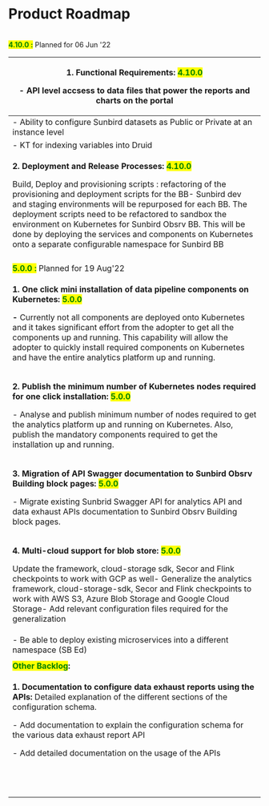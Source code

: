 # Product Roadmap

\
&#x20;      <mark style="color:green;">**4.10.0 :**</mark> Planned for 06 Jun '22

| <p><strong>1. Functional Requirements:  </strong><mark style="color:green;"><strong>4.10.0</strong></mark></p><p><strong>-</strong> API level accsess to data files that power the reports and charts on the portal</p>                                                                                                                                                                                                                                                                                                                                      |
| ------------------------------------------------------------------------------------------------------------------------------------------------------------------------------------------------------------------------------------------------------------------------------------------------------------------------------------------------------------------------------------------------------------------------------------------------------------------------------------------------------------------------------------------------------------ |
| - Ability to configure Sunbird datasets as Public or Private at an instance level                                                                                                                                                                                                                                                                                                                                                                                                                                                                            |
| - KT for indexing variables into Druid                                                                                                                                                                                                                                                                                                                                                                                                                                                                                                                       |
| <p><strong>2. Deployment and Release Processes: </strong><mark style="color:green;"><strong>4.10.0</strong></mark></p><p>Build, Deploy and provisioning scripts : refactoring of the provisioning and deployment scripts for the BB- Sunbird dev and staging environments will be repurposed for each BB. The deployment scripts need to be refactored to sandbox the environment on Kubernetes for Sunbird Obsrv BB. This will be done by deploying the services and components on Kubernetes onto a separate configurable namespace for Sunbird BB<br></p> |
|                                                                                                                                                                                                                                                                                                                                                                                                                                                                                                                                                              |
| <mark style="color:green;">**5.0.0 :**</mark> Planned for 19 Aug'22                                                                                                                                                                                                                                                                                                                                                                                                                                                                                          |
| <p><strong>1. One click mini installation of data pipeline components on Kubernetes:  </strong><mark style="color:green;"><strong>5.0.0</strong></mark></p><p><strong>-</strong> Currently not all components are deployed onto Kubernetes and it takes significant effort from the adopter to get all the components up and running. This capability will allow the adopter to quickly install required components on Kubernetes and have the entire analytics platform up and running.</p>                                                                 |
| <p><strong>2. Publish the minimum number of Kubernetes nodes required for one click installation: </strong><mark style="color:green;"><strong>5.0.0</strong></mark></p><p>- Analyse and publish minimum number of nodes required to get the analytics platform up and running on Kubernetes. Also, publish the mandatory components required to get the installation up and running.</p>                                                                                                                                                                     |
| <p><strong>3. Migration of API Swagger documentation to Sunbird Obsrv Building block pages: </strong><mark style="color:green;"><strong>5.0.0</strong></mark></p><p>- Migrate existing Sunbrid Swagger API for analytics API and data exhaust APIs documentation to Sunbird Obsrv Building block pages.</p>                                                                                                                                                                                                                                                  |
| <p><strong>4. Multi-cloud support for blob store:</strong> <mark style="color:green;"><strong>5.0.0</strong></mark></p><p>Update the framework, cloud-storage sdk, Secor and Flink checkpoints to work with GCP as well- Generalize the analytics framework, cloud-storage-sdk, Secor and Flink checkpoints to work with AWS S3, Azure Blob Storage and Google Cloud Storage- Add relevant configuration files required for the generalization<br></p>                                                                                                       |
| - Be able to deploy existing microservices into a different namespace (SB Ed)                                                                                                                                                                                                                                                                                                                                                                                                                                                                                |
|                                                                                                                                                                                                                                                                                                                                                                                                                                                                                                                                                              |
| <mark style="color:green;">**Other Backlog**</mark>**:**                                                                                                                                                                                                                                                                                                                                                                                                                                                                                                     |
| <p><strong>1. Documentation to configure data exhaust reports using the APIs:</strong> Detailed explanation of the different sections of the configuration schema.</p><p>- Add documentation to explain the configuration schema for the various data exhaust report API</p><p>- Add detailed documentation on the usage of the APIs</p>                                                                                                                                                                                                                     |
| <p><br></p>                                                                                                                                                                                                                                                                                                                                                                                                                                                                                                                                                  |
